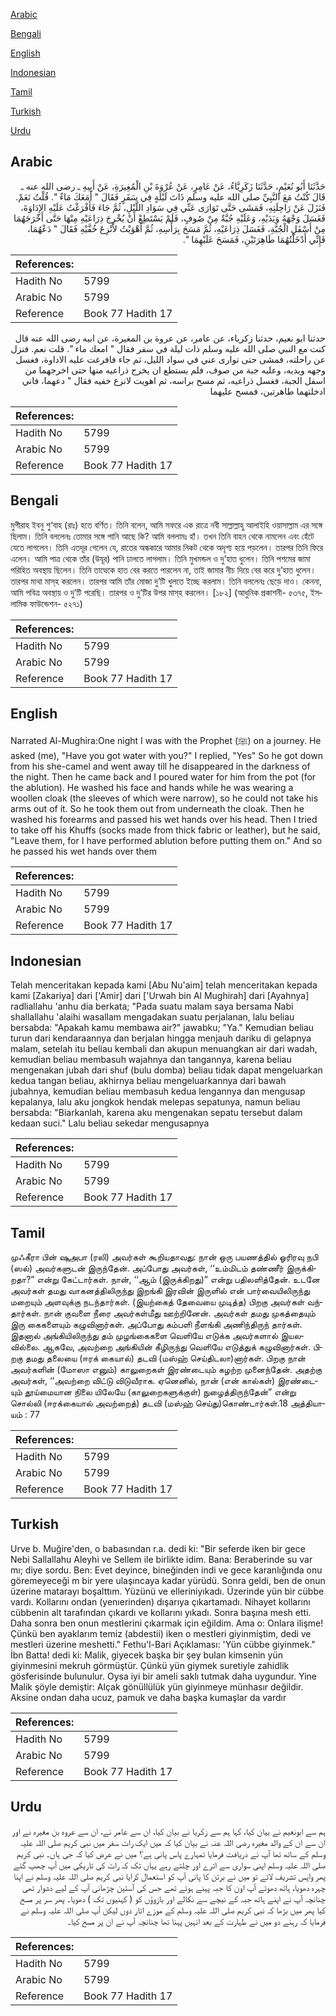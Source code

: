 [Arabic](#arabic)

[Bengali](#bengali)

[English](#english)

[Indonesian](#indonesian)

[Tamil](#tamil)

[Turkish](#turkish)

[Urdu](#urdu)

## Arabic


<div dir="rtl" lang="ar" style={{fontSize:'larger',backgroundColor:'#f8f9fa',padding:20}}>
حَدَّثَنَا أَبُو نُعَيْمٍ، حَدَّثَنَا زَكَرِيَّاءُ، عَنْ عَامِرٍ، عَنْ عُرْوَةَ بْنِ الْمُغِيرَةِ، عَنْ أَبِيهِ ـ رضى الله عنه ـ قَالَ كُنْتُ مَعَ النَّبِيِّ صلى الله عليه وسلم ذَاتَ لَيْلَةٍ فِي سَفَرٍ فَقَالَ ‏"‏ أَمَعَكَ مَاءٌ ‏"‏‏.‏ قُلْتُ نَعَمْ‏.‏ فَنَزَلَ عَنْ رَاحِلَتِهِ، فَمَشَى حَتَّى تَوَارَى عَنِّي فِي سَوَادِ اللَّيْلِ، ثُمَّ جَاءَ فَأَفْرَغْتُ عَلَيْهِ الإِدَاوَةَ، فَغَسَلَ وَجْهَهُ وَيَدَيْهِ، وَعَلَيْهِ جُبَّةٌ مِنْ صُوفٍ، فَلَمْ يَسْتَطِعْ أَنْ يُخْرِجَ ذِرَاعَيْهِ مِنْهَا حَتَّى أَخْرَجَهُمَا مِنْ أَسْفَلِ الْجُبَّةِ، فَغَسَلَ ذِرَاعَيْهِ، ثُمَّ مَسَحَ بِرَأْسِهِ، ثُمَّ أَهْوَيْتُ لأَنْزِعَ خُفَّيْهِ فَقَالَ ‏"‏ دَعْهُمَا، فَإِنِّي أَدْخَلْتُهُمَا طَاهِرَتَيْنِ، فَمَسَحَ عَلَيْهِمَا ‏"‏‏.‏
</div>
<div style={{backgroundColor:'#f8f9fa',padding:20, marginBottom: 10}}><table> <thead> <tr> <th>References:</th> <th></th> </tr> </thead> <tbody><tr><td>Hadith No</td><td>5799</td></tr><tr><td>Arabic No</td><td>5799</td></tr><tr><td>Reference</td><td>Book 77 Hadith 17</td></tr></tbody></table></div>


<div dir="rtl" lang="ar" style={{fontSize:'larger',backgroundColor:'#f8f9fa',padding:20}}>
حدثنا ابو نعيم، حدثنا زكرياء، عن عامر، عن عروة بن المغيرة، عن ابيه رضى الله عنه قال كنت مع النبي صلى الله عليه وسلم ذات ليلة في سفر فقال " امعك ماء ". قلت نعم. فنزل عن راحلته، فمشى حتى توارى عني في سواد الليل، ثم جاء فافرغت عليه الاداوة، فغسل وجهه ويديه، وعليه جبة من صوف، فلم يستطع ان يخرج ذراعيه منها حتى اخرجهما من اسفل الجبة، فغسل ذراعيه، ثم مسح براسه، ثم اهويت لانزع خفيه فقال " دعهما، فاني ادخلتهما طاهرتين، فمسح عليهما
</div>
<div style={{backgroundColor:'#f8f9fa',padding:20, marginBottom: 10}}><table> <thead> <tr> <th>References:</th> <th></th> </tr> </thead> <tbody><tr><td>Hadith No</td><td>5799</td></tr><tr><td>Arabic No</td><td>5799</td></tr><tr><td>Reference</td><td>Book 77 Hadith 17</td></tr></tbody></table></div>

## Bengali


<div dir="ltr" lang="bn" style={{fontSize:'larger',backgroundColor:'#f8f9fa',padding:20}}>
মুগীরাহ ইবনু শু‘বাহ (রাঃ) হতে বর্ণিত। তিনি বলেন, আমি সফরে এক রাত্রে নবী সাল্লাল্লাহু আলাইহি ওয়াসাল্লাম এর সঙ্গে ছিলাম। তিনি বললেনঃ তোমার সঙ্গে পানি আছে কি? আমি বললামঃ হাঁ। তখন তিনি বাহন থেকে নামলেন এবং হেঁটে যেতে লাগলেন। তিনি এতদূর গেলেন যে, রাতের অন্ধকারে আমার নিকট থেকে অদৃশ্য হয়ে পড়লেন। তারপর তিনি ফিরে এলেন। আমি পাত্র থেকে তাঁর (উযূর) পানি ঢালতে লাগলাম। তিনি মুখমন্ডল ও দু’হাত ধুলেন। তিনি পশমের জামা পরিহিত অবস্থায় ছিলেন। তিনি তাত্থেকে হাত বের করতে পারলেন না, তাই জামার নীচ দিয়ে বের করে দু’হাত ধুলেন। তারপর মাথা মাস্‌হ করলেন। তারপর আমি তাঁর মোজা দু’টি খুলতে ইচ্ছে করলাম। তিনি বললেনঃ ছেড়ে দাও। কেননা, আমি পবিত্র অবস্থায় ও দু’টি পরেছি। তারপর ও দু’টির উপর মাস্‌হ করলেন। [১৮২] (আধুনিক প্রকাশনী- ৫৩৭৫, ইসলামিক ফাউন্ডেশন- ৫২৭১)
</div>
<div style={{backgroundColor:'#f8f9fa',padding:20, marginBottom: 10}}><table> <thead> <tr> <th>References:</th> <th></th> </tr> </thead> <tbody><tr><td>Hadith No</td><td>5799</td></tr><tr><td>Arabic No</td><td>5799</td></tr><tr><td>Reference</td><td>Book 77 Hadith 17</td></tr></tbody></table></div>

## English


<div dir="ltr" lang="en" style={{fontSize:'larger',backgroundColor:'#f8f9fa',padding:20}}>
Narrated Al-Mughira:One night I was with the Prophet (ﷺ) on a journey. He asked (me), "Have you got water with you?" I replied, "Yes" So he got down from his she-camel and went away till he disappeared in the darkness of the night. Then he came back and I poured water for him from the pot (for the ablution). He washed his face and hands while he was wearing a woollen cloak (the sleeves of which were narrow), so he could not take his arms out of it. So he took them out from underneath the cloak. Then he washed his forearms and passed his wet hands over his head. Then I tried to take off his Khuffs (socks made from thick fabric or leather), but he said, "Leave them, for I have performed ablution before putting them on." And so he passed his wet hands over them
</div>
<div style={{backgroundColor:'#f8f9fa',padding:20, marginBottom: 10}}><table> <thead> <tr> <th>References:</th> <th></th> </tr> </thead> <tbody><tr><td>Hadith No</td><td>5799</td></tr><tr><td>Arabic No</td><td>5799</td></tr><tr><td>Reference</td><td>Book 77 Hadith 17</td></tr></tbody></table></div>

## Indonesian


<div dir="ltr" lang="id" style={{fontSize:'larger',backgroundColor:'#f8f9fa',padding:20}}>
Telah menceritakan kepada kami [Abu Nu'aim] telah menceritakan kepada kami [Zakariya] dari ['Amir] dari ['Urwah bin Al Mughirah] dari [Ayahnya] radliallahu 'anhu dia berkata; "Pada suatu malam saya bersama Nabi shallallahu 'alaihi wasallam mengadakan suatu perjalanan, lalu beliau bersabda: "Apakah kamu membawa air?" jawabku; "Ya." Kemudian beliau turun dari kendaraannya dan berjalan hingga menjauh dariku di gelapnya malam, setelah itu beliau kembali dan akupun menuangkan air dari wadah, kemudian beliau membasuh wajahnya dan tangannya, karena beliau mengenakan jubah dari shuf (bulu domba) beliau tidak dapat mengeluarkan kedua tangan beliau, akhirnya beliau mengeluarkannya dari bawah jubahnya, kemudian beliau membasuh kedua lengannya dan mengusap kepalanya, lalu aku jongkok hendak melepas sepatunya, namun beliau bersabda: "Biarkanlah, karena aku mengenakan sepatu tersebut dalam kedaan suci." Lalu beliau sekedar mengusapnya
</div>
<div style={{backgroundColor:'#f8f9fa',padding:20, marginBottom: 10}}><table> <thead> <tr> <th>References:</th> <th></th> </tr> </thead> <tbody><tr><td>Hadith No</td><td>5799</td></tr><tr><td>Arabic No</td><td>5799</td></tr><tr><td>Reference</td><td>Book 77 Hadith 17</td></tr></tbody></table></div>

## Tamil


<div dir="ltr" lang="ta" style={{fontSize:'larger',backgroundColor:'#f8f9fa',padding:20}}>
முஃகீரா பின் ஷுஅபா (ரலி) அவர்கள் கூறியதாவது: நான் ஒரு பயணத்தில் ஓரிரவு நபி (ஸல்) அவர்களுடன் இருந்தேன். அப்போது அவர்கள், ‘‘உம்மிடம் தண்ணீர் இருக்கிறதா?” என்று கேட்டார்கள். நான், ‘‘ஆம் (இருக்கிறது)” என்று பதிலளித்தேன். உடனே அவர்கள் தமது வாகனத்திலிருந்து இறங்கி இரவின் இருளில் என் பார்வையிலிருந்து மறையும் அளவுக்கு நடந்தார்கள். (இயற்கைத் தேவையை முடித்த) பிறகு அவர்கள் வந்தார்கள். நான் குவளை நீரை அவர்கள்மீது ஊற்றினேன். அவர்கள் தமது முகத்தையும் இரு கைகளையும் கழுவினார்கள். அப்போது கம்பளி நீளங்கி அணிந்திருந் தார்கள். இதனால் அங்கியிலிருந்து தம் முழங்கைகளை வெளியே எடுக்க அவர்களால் இயலவில்லை. ஆகவே, அவற்றை அங்கியின் கீழிருந்து வெளியே எடுத்துக் கழுவினார்கள். பிறகு தமது தலையை (ஈரக் கையால்) தடவி (மஸ்ஹ் செய்திடலா)னார்கள். பிறகு நான் அவர்களின் (மோஸா எனும்) காலுறைகள் இரண்டையும் கழற்ற முனைந்தேன். அதற்கு அவர்கள், ‘‘அவற்றை விட்டு விடுவீராக. ஏனெனில், நான் (என் கால்கள்) இரண்டையும் தூய்மையான நிலை யிலேயே (காலுறைகளுக்குள்) நுழைத்திருந்தேன்” என்று சொல்லி (ஈரக்கையால் அவற்றைத்) தடவி (மஸ்ஹ் செய்து)கொண்டார்கள்.18 அத்தியாயம் : 77
</div>
<div style={{backgroundColor:'#f8f9fa',padding:20, marginBottom: 10}}><table> <thead> <tr> <th>References:</th> <th></th> </tr> </thead> <tbody><tr><td>Hadith No</td><td>5799</td></tr><tr><td>Arabic No</td><td>5799</td></tr><tr><td>Reference</td><td>Book 77 Hadith 17</td></tr></tbody></table></div>

## Turkish


<div dir="ltr" lang="tr" style={{fontSize:'larger',backgroundColor:'#f8f9fa',padding:20}}>
Urve b. Muğire'den, o babasından r.a. dedi ki: "Bir seferde iken bir gece Nebi Sallallahu Aleyhi ve Sellem ile birlikte idim. Bana: Beraberinde su var mı; diye sordu. Ben: Evet deyince, bineğinden indi ve gece karanlığında onu göremeyeceği m bir yere ulaşıncaya kadar yürüdü. Sonra geldi, ben de onun üzerine matarayı boşalttım. Yüzünü ve elleriniyıkadı. Üzerinde yün bir cübbe vardı. Kollarını ondan (yenıerinden) dışarıya çıkartamadı. Nihayet kollarını cübbenin alt tarafından çıkardı ve kollarını yıkadı. Sonra başına mesh etti. Daha sonra ben onun mestIerini çıkarmak için eğildim. Ama o: Onlara ilişme! Çünkü ben ayaklarım temiz (abdestii) iken o mestIeri giyinmiştim, dedi ve mestleri üzerine meshetti." Fethu'l-Bari Açıklaması: 'Yün cübbe giyinmek." İbn Batta! dedi ki: Malik, giyecek başka bir şey bulan kimsenin yün giyinmesini mekruh görmüştür. Çünkü yün giymek suretiyle zahidlik gösferisinde bulunulur. Oysa iyi bir ameli saklı tutmak daha uygundur. Yine Malik şöyle demiştir: Alçak gönüllülük yün giyinmeye münhasır değildir. Aksine ondan daha ucuz, pamuk ve daha başka kumaşlar da vardır
</div>
<div style={{backgroundColor:'#f8f9fa',padding:20, marginBottom: 10}}><table> <thead> <tr> <th>References:</th> <th></th> </tr> </thead> <tbody><tr><td>Hadith No</td><td>5799</td></tr><tr><td>Arabic No</td><td>5799</td></tr><tr><td>Reference</td><td>Book 77 Hadith 17</td></tr></tbody></table></div>

## Urdu


<div dir="rtl" lang="ur" style={{fontSize:'larger',backgroundColor:'#f8f9fa',padding:20}}>
ہم سے ابونعیم نے بیان کیا، کہا ہم سے زکریا نے بیان کیا، ان سے عامر نے، ان سے عروہ بن مغیرہ نے اور ان سے ان کے والد مغیرہ رضی اللہ عنہ نے بیان کیا کہ میں ایک رات سفر میں نبی کریم صلی اللہ علیہ وسلم کے ساتھ تھا آپ نے دریافت فرمایا تمہارے پاس پانی ہے؟ میں نے عرض کیا کہ جی ہاں۔ نبی کریم صلی اللہ علیہ وسلم اپنی سواری سے اترے اور چلتے رہے یہاں تک کہ رات کی تاریکی میں آپ چھپ گئے پھر واپس تشریف لائے تو میں نے برتن کا پانی آپ کو استعمال کرایا نبی کریم صلی اللہ علیہ وسلم نے اپنا چہرہ دھویا، ہاتھ دھوئے آپ اون کا جبہ پہنے ہوئے تھے جس کی آستین چڑھانی آپ کے لیے دشوار تھی چنانچہ آپ نے اپنے ہاتھ جبہ کے نیچے سے نکالے اور بازوؤں کو ( کہنیوں تک ) دھویا۔ پھر سر پر مسح کیا پھر میں بڑھا کہ نبی کریم صلی اللہ علیہ وسلم کے موزے اتار دوں لیکن آپ صلی اللہ علیہ وسلم نے فرمایا کہ رہنے دو میں نے طہارت کے بعد انہیں پہنا تھا چنانچہ آپ نے ان پر مسح کیا۔
</div>
<div style={{backgroundColor:'#f8f9fa',padding:20, marginBottom: 10}}><table> <thead> <tr> <th>References:</th> <th></th> </tr> </thead> <tbody><tr><td>Hadith No</td><td>5799</td></tr><tr><td>Arabic No</td><td>5799</td></tr><tr><td>Reference</td><td>Book 77 Hadith 17</td></tr></tbody></table></div>